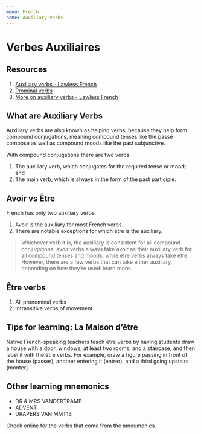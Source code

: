 ```yaml
---
menu: French
name: Auxiliary Verbs
---
```


# Verbes Auxiliaires

## Resources

1. [Auxiliary verbs - Lawless French](https://www.lawlessfrench.com/grammar/auxiliary-verbs/)
2. [Prominal verbs](https://www.lawlessfrench.com/grammar/pronominal-verbs/)
3. [More on auxiliary verbs - Lawless French](https://www.lawlessfrench.com/grammar/auxiliary-verbs-2/)

## What are Auxiliary Verbs

Auxiliary verbs are also known as helping verbs, because they help form compound conjugations, meaning compound tenses like the passé composé as well as compound moods like the past subjunctive.

With compound conjugations there are two verbs:

1. The auxiliary verb, which conjugates for the required tense or mood; and
2. The main verb, which is always in the form of the past participle.

## Avoir vs Être

French has only two auxiliary verbs.

1. Avoir is the auxiliary for most French verbs.
2. There are notable exceptions for which être is the auxiliary.

> Whichever verb it is, the auxiliary is consistent for all compound conjugations: avoir verbs always take avoir as their auxiliary verb for all compound tenses and moods, while être verbs always take être. However, there are a few verbs that can take either auxiliary, depending on how they’re used: learn more.

## Être verbs

1. All pronominal verbs
2. Intransitive verbs of movement

## Tips for learning: La Maison d’être

Native French-speaking teachers teach être verbs by having students draw a house with a door, windows, at least two rooms, and a staircase, and then label it with the être verbs. For example, draw a figure passing in front of the house (passer), another entering it (entrer), and a third going upstairs (monter).

## Other learning mnemonics

- DR & MRS VANDERTRAMP
- ADVENT
- DRAPERS VAN MMT13

Check online for the verbs that come from the mneumonics.
